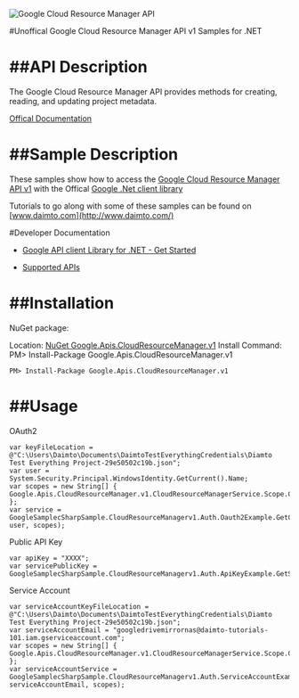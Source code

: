 ﻿![Google Cloud Resource Manager API](http://www.google.com/images/icons/product/search-32.gif)

#Unoffical Google Cloud Resource Manager API v1 Samples for .NET  

##API Description
=============

The Google Cloud Resource Manager API provides methods for creating, reading, and updating project metadata.

[Offical Documentation](https://cloud.google.com/resource-manager)

##Sample Description
=============

These samples show how to access the [Google Cloud Resource Manager API v1](https://cloud.google.com/resource-manager) with the Offical [Google .Net client library](https://github.com/google/google-api-dotnet-client)

Tutorials to go along with some of these samples can be found on [www.daimto.com](http://www.daimto.com/)

#Developer Documentation

* [Google API client Library for .NET - Get Started](https://developers.google.com/api-client-library/dotnet/get_started)

* [Supported APIs](https://developers.google.com/api-client-library/dotnet/apis/)

##Installation
=================================

NuGet package:

Location: [NuGet Google.Apis.CloudResourceManager.v1](https://www.nuget.org/packages/Google.Apis.CloudResourceManager.v1)
Install Command: PM>  Install-Package Google.Apis.CloudResourceManager.v1

```
PM> Install-Package Google.Apis.CloudResourceManager.v1
```

##Usage
=================================

OAuth2
```
var keyFileLocation = @"C:\Users\Daimto\Documents\DaimtoTestEverythingCredentials\Diamto Test Everything Project-29e50502c19b.json";
var user = System.Security.Principal.WindowsIdentity.GetCurrent().Name;
var scopes = new String[] { Google.Apis.CloudResourceManager.v1.CloudResourceManagerService.Scope.CloudResourceManagerReadonly };
var service = GoogleSamplecSharpSample.CloudResourceManagerv1.Auth.Oauth2Example.GetCloudResourceManagerService(keyFileLocation, user, scopes);
```
Public API Key
```
var apiKey = "XXXX";
var servicePublicKey = GoogleSamplecSharpSample.CloudResourceManagerv1.Auth.ApiKeyExample.GetService(apiKey);
```
Service Account
```
var serviceAccountKeyFileLocation = @"C:\Users\Daimto\Documents\DaimtoTestEverythingCredentials\Diamto Test Everything Project-29e50502c19b.json";
var serviceAccountEmail = "googledrivemirrornas@daimto-tutorials-101.iam.gserviceaccount.com";
var scopes = new String[] { Google.Apis.CloudResourceManager.v1.CloudResourceManagerService.Scope.Calendar };            
var serviceAccountService = GoogleSamplecSharpSample.CloudResourceManagerv1.Auth.ServiceAccountExample.AuthenticateServiceAccount(serviceAccountKeyFileLocation, serviceAccountEmail, scopes);
```
